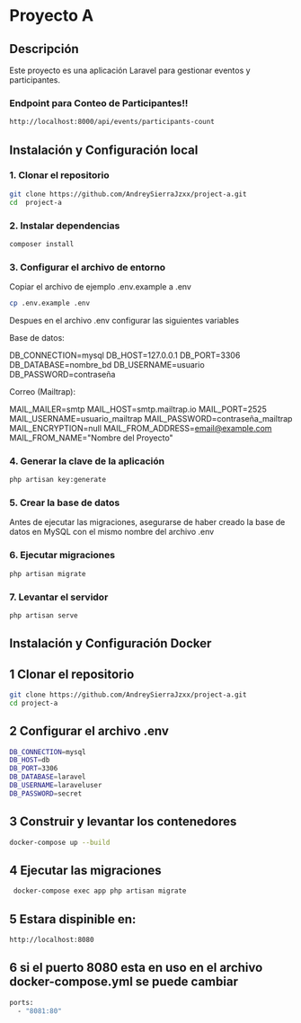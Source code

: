 # Proyecto A
## Descripción
Este proyecto es una aplicación Laravel para gestionar eventos y participantes.


### Endpoint para Conteo de Participantes!!

```bash
http://localhost:8000/api/events/participants-count

```

## Instalación y Configuración local

### 1. Clonar el repositorio

```bash
git clone https://github.com/AndreySierraJzxx/project-a.git
cd  project-a

```

### 2. Instalar dependencias

```bash
composer install

```

### 3. Configurar el archivo de entorno

Copiar el archivo de ejemplo .env.example a .env

```bash
cp .env.example .env
```
Despues en el archivo .env configurar las siguientes variables

Base de datos:

DB_CONNECTION=mysql
DB_HOST=127.0.0.1
DB_PORT=3306
DB_DATABASE=nombre_bd
DB_USERNAME=usuario
DB_PASSWORD=contraseña

Correo (Mailtrap):

MAIL_MAILER=smtp
MAIL_HOST=smtp.mailtrap.io
MAIL_PORT=2525
MAIL_USERNAME=usuario_mailtrap
MAIL_PASSWORD=contraseña_mailtrap
MAIL_ENCRYPTION=null
MAIL_FROM_ADDRESS=email@example.com
MAIL_FROM_NAME="Nombre del Proyecto"

### 4. Generar la clave de la aplicación

```bash
php artisan key:generate
```

### 5. Crear la base de datos
Antes de ejecutar las migraciones, asegurarse de haber creado la base 
de datos en MySQL con el mismo nombre del archivo .env

### 6. Ejecutar migraciones

```bash
php artisan migrate
```

### 7. Levantar el servidor

```bash
php artisan serve
```


## Instalación y Configuración Docker

## 1 Clonar el repositorio

```bash
git clone https://github.com/AndreySierraJzxx/project-a.git
cd project-a
```

## 2 Configurar el archivo .env

```bash
DB_CONNECTION=mysql
DB_HOST=db
DB_PORT=3306
DB_DATABASE=laravel
DB_USERNAME=laraveluser
DB_PASSWORD=secret
```

## 3 Construir y levantar los contenedores

```bash
docker-compose up --build
```

## 4 Ejecutar las migraciones 

```bash
 docker-compose exec app php artisan migrate
```

## 5 Estara dispinible en:

```bash
http://localhost:8080
```

## 6 si el puerto 8080 esta en uso en el archivo docker-compose.yml se puede cambiar

```bash
ports:
  - "8081:80"
```
